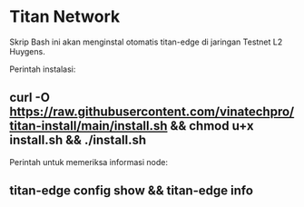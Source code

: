 # Titan Network

Skrip Bash ini akan menginstal otomatis titan-edge di jaringan Testnet L2 Huygens.

Perintah instalasi:
## curl -O https://raw.githubusercontent.com/vinatechpro/titan-install/main/install.sh && chmod u+x install.sh && ./install.sh

Perintah untuk memeriksa informasi node:
## titan-edge config show && titan-edge info
